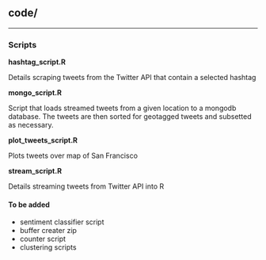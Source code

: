 ## code/

***

### Scripts

**hashtag_script.R**

Details scraping tweets from the Twitter API that contain a selected hashtag

**mongo_script.R** 

Script that loads streamed tweets from a given location to a mongodb database. The tweets are then sorted for geotagged tweets and subsetted as necessary.

**plot_tweets_script.R**

Plots tweets over map of San Francisco

**stream_script.R**

Details streaming tweets from Twitter API into R

#### To be added

- sentiment classifier script
- buffer creater zip
- counter script
- clustering scripts
 
